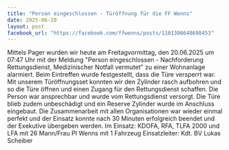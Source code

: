 ```yaml
---
title: "Person eingeschlossen - Türöffnung für die FF Wenns"
date: 2025-06-20
layout: post
facebook_url: "https://facebook.com/ffwenns/posts/1101306648698453"
---
```


Mittels Pager wurden wir heute am Freitagvormittag, den 20.06.2025 um 07:47 Uhr mit der Meldung "Person eingeschlossen - Nachforderung Rettungsdienst, Medizinischer Notfall vermutet" zu einer Wohnanlage alarmiert. Beim Eintreffen wurde festgestellt, dass die Türe versperrt war. Mit unserem Türöffnungsset konnten wir den Zylinder rasch aufbohren und so die Türe öffnen und einen Zugang für den Rettungsdienst schaffen. Die Person war ansprechbar und wurde vom Rettungsdienst versorgt. Die Türe blieb zudem unbeschädigt und ein Reserve Zylinder wurde im Anschluss eingebaut. Die Zusammenarbeit mit allen Organisationen war wieder einmal perfekt und der Einsatz konnte nach 30 Minuten erfolgreich beendet und der Exekutive übergeben werden. Im Einsatz: KDOFA, RFA, TLFA 2000 und LFA mit 26 Mann/Frau PI Wenns mit 1 Fahrzeug Einsatzleiter: Kdt. BV Lukas Scheiber
